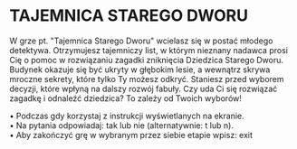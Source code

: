 # TAJEMNICA STAREGO DWORU

W grze pt. "Tajemnica Starego Dworu" wcielasz się w postać młodego detektywa. Otrzymujesz tajemniczy list, w którym nieznany nadawca prosi Cię o pomoc w rozwiązaniu zagadki zniknięcia Dziedzica Starego Dworu. Budynek okazuje się być ukryty w głębokim lesie, a wewnątrz skrywa mroczne sekrety, które tylko Ty możesz odkryć. Staniesz przed wyborem decyzji, które wpłyną na dalszy rozwój fabuły. Czy uda Ci się rozwiązać zagadkę i odnaleźć dziedzica? To zależy od Twoich wyborów!

•	Podczas gdy korzystaj z instrukcji wyświetlanych na ekranie.  
•	Na pytania odpowiadaj: tak lub nie (alternatywnie: t lub n).  
•	Aby zakończyć grę w wybranym przez siebie etapie wpisz: exit
